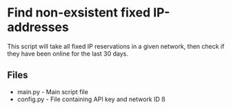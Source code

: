 # Find non-exsistent fixed IP-addresses
This script will take all fixed IP reservations in a given network, then check if they have been online for the last 30 days.

## Files
- main.py - Main script file
- config.py - File containing API key and network ID
ß